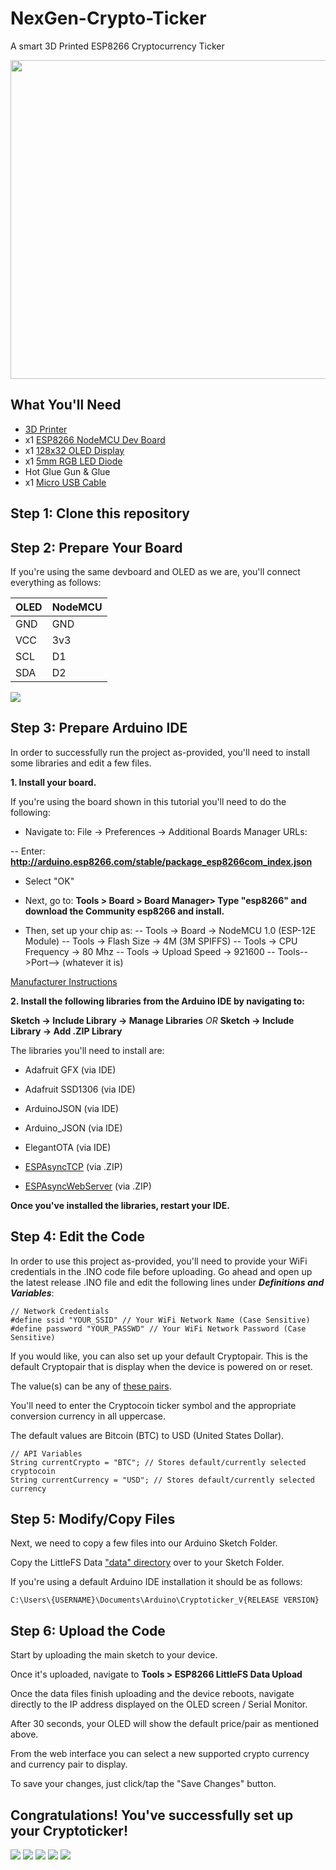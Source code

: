
# NexGen-Crypto-Ticker
A smart 3D Printed ESP8266 Cryptocurrency Ticker

<img src="https://github.com/NexGen-Digital-Solutions/NexGen-Crypto-Ticker/blob/main/images/ToTheMoon-With-ShibeLid.jpg?raw=true" width="510"/>
<!-- <img src="https://github.com/NexGen-Digital-Solutions/NexGen-Crypto-Ticker/blob/main/images/Interior-OriginalEnclosure.jpg?raw=true" width="256" /> -->


## What You'll Need

- [3D Printer]()
- x1 [ESP8266 NodeMCU Dev Board](https://www.amazon.com/gp/product/B081CSJV2V/)
- x1 [128x32 OLED Display](https://www.amazon.com/gp/product/B08L7QW7SR/)
- x1 [5mm RGB LED Diode](https://www.amazon.com/gp/product/B01C3ZZT8W/)
- Hot Glue Gun & Glue
- x1 [Micro USB Cable](https://www.amazon.com/gp/product/B072J1BSV6/)

## Step 1: Clone this repository

## Step 2: Prepare Your Board

If you're using the same devboard and OLED as we are, you'll connect everything as follows:

|OLED|NodeMCU|
|--|--|
|GND|GND|
|VCC|3v3 |
|SCL|D1 |
|SDA|D2 |

<img src="https://github.com/NexGen-Digital-Solutions/NexGen-Crypto-Ticker/blob/main/images/WiringSchematic.png?raw=true" />

## Step 3: Prepare Arduino IDE

In order to successfully run the project as-provided, you'll need to install some libraries and edit a few files.

**1. Install your board.**

If you're using the board shown in this tutorial you'll need to do the following:

- Navigate to: File -> Preferences -> Additional Boards Manager URLs:

-- Enter: **http://arduino.esp8266.com/stable/package_esp8266com_index.json**

- Select "OK"

- Next, go to: **Tools > Board > Board Manager> Type "esp8266" and download the Community esp8266 and install.**

- Then, set up your chip as:
-- Tools -> Board -> NodeMCU 1.0 (ESP-12E Module)
-- Tools -> Flash Size -> 4M (3M SPIFFS)
-- Tools -> CPU Frequency -> 80 Mhz
-- Tools -> Upload Speed -> 921600
-- Tools-->Port--> (whatever it is)

[Manufacturer Instructions](http://www.hiletgo.com/ProductDetail/1906570.html)

**2. Install the following libraries from the Arduino IDE by navigating to:**

**Sketch -> Include Library -> Manage Libraries**  *OR*  **Sketch -> Include Library -> Add .ZIP Library**

The libraries you'll need to install are:

- Adafruit GFX (via IDE)

- Adafruit SSD1306 (via IDE)

- ArduinoJSON (via IDE)

- Arduino_JSON (via IDE)

- ElegantOTA (via IDE)

- [ESPAsyncTCP](https://github.com/me-no-dev/ESPAsyncTCP) (via .ZIP)

- [ESPAsyncWebServer](https://github.com/me-no-dev/ESPAsyncWebServer) (via .ZIP)

**Once you've installed the libraries, restart your IDE.**

## Step 4: Edit the Code

In order to use this project as-provided, you'll need to provide your WiFi credentials in the .INO code file before uploading. Go ahead and open up the latest release .INO file and edit the following lines under ***Definitions and Variables***:

    // Network Credentials
    #define ssid "YOUR_SSID" // Your WiFi Network Name (Case Sensitive)
    #define password "YOUR_PASSWD" // Your WiFi Network Password (Case Sensitive)

If you would like, you can also set up your default Cryptopair. This is the default Cryptopair that is display when the device is powered on or reset.

The value(s) can be any of [these pairs](https://api.gemini.com/v1/symbols).

You'll need to enter the Cryptocoin ticker symbol and the appropriate conversion currency in all uppercase.

The default values are Bitcoin (BTC) to USD (United States Dollar).

    // API Variables
    String currentCrypto = "BTC"; // Stores default/currently selected cryptocoin
    String currentCurrency = "USD"; // Stores default/currently selected currency

## Step 5: Modify/Copy Files

Next, we need to copy a few files into our Arduino Sketch Folder.

Copy the LittleFS Data ["data" directory](https://github.com/NexGen-Digital-Solutions/NexGen-Crypto-Ticker/tree/main/LittleFS%20Data) over to your Sketch Folder.

If you're using a default Arduino IDE installation it should be as follows:

    C:\Users\{USERNAME}\Documents\Arduino\Cryptoticker_V{RELEASE VERSION}

## Step 6: Upload the Code

Start by uploading the main sketch to your device.

Once it's uploaded, navigate to **Tools > ESP8266 LittleFS Data Upload**

Once the data files finish uploading and the device reboots, navigate directly to the IP address displayed on the OLED screen / Serial Monitor.

After 30 seconds, your OLED will show the default price/pair as mentioned above.

From the web interface you can select a new supported crypto currency and currency pair to display.

To save your changes, just click/tap the "Save Changes" button.

## Congratulations! You've successfully set up your Cryptoticker!

<img src="https://github.com/NexGen-Digital-Solutions/NexGen-Crypto-Ticker/blob/main/images/WebInterfaceScreenshot.png?raw=true" />
<img src="https://github.com/NexGen-Digital-Solutions/NexGen-Crypto-Ticker/blob/main/images/BTCUSD.jpg?raw=true" />
<img src="https://github.com/NexGen-Digital-Solutions/NexGen-Crypto-Ticker/blob/main/images/DOGEUSD.jpg?raw=true" />
<img src="https://github.com/NexGen-Digital-Solutions/NexGen-Crypto-Ticker/blob/main/images/ETHUSD.jpg?raw=true" />
<img src="https://github.com/NexGen-Digital-Solutions/NexGen-Crypto-Ticker/blob/main/images/LTCUSD.jpg?raw=true" />